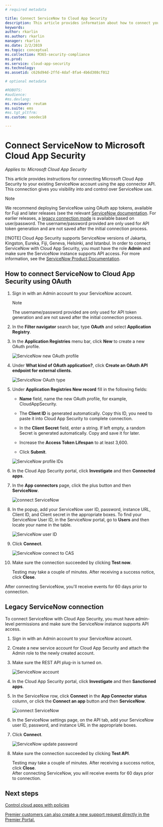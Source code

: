 ```yaml
---
# required metadata

title: Connect ServiceNow to Cloud App Security
description: This article provides information about how to connect your ServiceNow app to Cloud App Security using the API connector for visibility and control over use.
keywords:
author: rkarlin
ms.author: rkarlin
manager: rkarlin
ms.date: 2/2/2019
ms.topic: conceptual
ms.collection: M365-security-compliance
ms.prod:
ms.service: cloud-app-security
ms.technology:
ms.assetid: c626d94d-2ffd-4daf-8fa4-4b6d308cf012

# optional metadata

#ROBOTS:
#audience:
#ms.devlang:
ms.reviewer: reutam
ms.suite: ems
#ms.tgt_pltfrm:
ms.custom: seodec18

---
```

# Connect ServiceNow to Microsoft Cloud App Security

*Applies to: Microsoft Cloud App Security*

This article provides instructions for connecting Microsoft Cloud App Security to your existing ServiceNow account using the app connector API. This connection gives you visibility into and control over ServiceNow use.

> [!NOTE]
>  We recommend deploying ServiceNow  using OAuth app tokens, available for Fuji and later releases (see the relevant [ServiceNow documentation](https://wiki.servicenow.com/index.php?title=OAuth_Applications#gsc.tab=0). 
> For earlier releases, a [legacy connection mode](#legacy-servicenow-connection) is available based on user/password. The username/password provided are only used for API token generation and are not saved after the initial connection process.
> 
> [!NOTE]
>  Cloud App Security supports ServiceNow versions of Jakarta, Kingston, Eureka, Fiji,  Geneva, Helsinki, and Istanbul. In order to connect ServiceNow with Cloud App Security, you must have the role **Admin** and make sure the ServiceNow instance supports API access.  For more information, see the [ServiceNow Product Documentation](https://wiki.servicenow.com/index.php?title=Base_System_Roles#gsc.tab=0).
  
## How to connect ServiceNow to Cloud App Security using OAuth
  
  
1. Sign in with an Admin account to your ServiceNow account.  
 
   > [!NOTE]
   >  The username/password provided are only used for API token generation and are not saved after the initial connection process.

2. In the **Filter navigator** search bar, type **OAuth** and select **Application Registry**.

3. In the **Application Registries** menu bar, click **New** to create a new OAuth profile.

   ![ServiceNow new OAuth profile](./media/servicenow-app-registry.png)

4. Under **What kind of OAuth application?**, click **Create an OAuth API endpoint for external clients**.

   ![ServiceNow OAuth type](./media/servicenow-oauth-app-type.png)

5. Under **Application Registries New record** fill in the following fields:
    
    - **Name** field, name the new OAuth profile, for example, CloudAppSecurity. 
    
    - The **Client ID** is generated automatically. Copy this ID, you need to paste it into Cloud App Security to complete connection.
    
    - In the **Client Secret** field, enter a string. If left empty, a random Secret is generated automatically. Copy and save it for later. 
    
    - Increase the **Access Token Lifespan** to at least 3,600.
    
    - Click **Submit**.

   ![ServiceNow profile IDs](./media/servicenow-profile-ids.png)

6. In the Cloud App Security portal, click **Investigate** and then **Connected apps**.  
  
7. In the **App connectors** page, click the plus button and then **ServiceNow**.  
  
    ![connect ServiceNow](./media/connect-servicenow.png "connect ServiceNow")  
  
8. In the popup, add your ServiceNow user ID, password, instance URL, Client ID, and Client secret in the appropriate boxes. To find your ServiceNow User ID, in the ServiceNow portal, go to **Users** and then locate your name in the table.

   ![ServiceNow user ID](./media/servicenow-userid.png)
  
9. Click **Connect**.  
  
    ![ServiceNow connect to CAS](./media/servicenow-portal-connect.png "ServiceNow connect in portal")  
  
10. Make sure the connection succeeded by clicking **Test now**.  
  
    Testing may take a couple of minutes. After receiving a success notice, click **Close**.  
  
After connecting ServiceNow, you'll receive events for 60 days prior to connection.
  
## Legacy ServiceNow connection

To connect ServiceNow with Cloud App Security, you must have admin-level permissions and make sure the ServiceNow instance supports API access.   

1. Sign in with an Admin account to your ServiceNow account.   

2. Create a new service account for Cloud App Security and attach the Admin role to the newly created account.   

3. Make sure the REST API plug-in is turned on.   

   ![ServiceNow account](./media/servicenow-account.png "ServiceNow account")   

4. In the Cloud App Security portal, click **Investigate** and then **Sanctioned apps**.   

5. In the ServiceNow row, click **Connect** in the **App Connector status** column, or click the **Connect an app** button and then **ServiceNow**.   

   ![connect ServiceNow](./media/connect-servicenow.png "connect ServiceNow")   

6. In the ServiceNow settings page, on the API tab, add your ServiceNow user ID, password, and instance URL in the appropriate boxes.   

7. Click **Connect**.   

   ![ServiceNow update password](./media/servicenow-update-password.png "ServiceNow update password")   

8. Make sure the connection succeeded by clicking **Test API**.   
  
   Testing may take a couple of minutes. After receiving a success notice, click **Close**.    
   After connecting ServiceNow, you will receive events for 60 days prior to connection. 


## Next steps 
[Control cloud apps with policies](control-cloud-apps-with-policies.md)   

[Premier customers can also create a new support request directly in the Premier Portal.](https://premier.microsoft.com/)  
  
